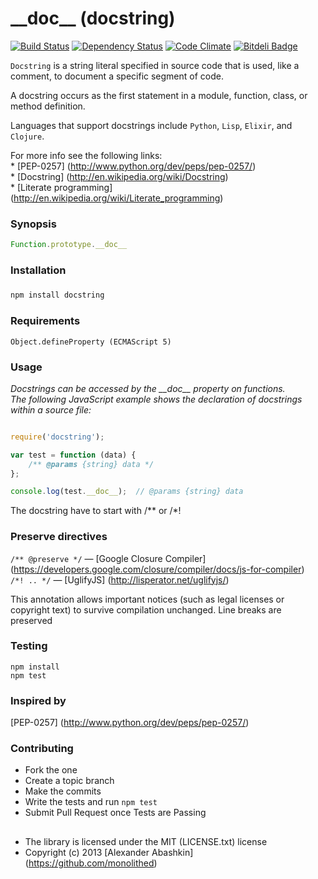 # \_\_doc\_\_ (docstring)

[![Build Status](https://travis-ci.org/monolithed/__doc__.png)](https://travis-ci.org/monolithed/__doc__)
[![Dependency Status](https://gemnasium.com/monolithed/__doc__.png)](https://gemnasium.com/monolithed/__doc__)
[![Code Climate](https://codeclimate.com/repos/5294fd8356b1024752046244/badges/6ff4cf0a66daa819ebe8/gpa.png)](https://codeclimate.com/repos/5294fd8356b1024752046244/feed)
[![Bitdeli Badge](https://d2weczhvl823v0.cloudfront.net/monolithed/__doc__/trend.png)](https://bitdeli.com/free "Bitdeli Badge")

`Docstring` is a string literal specified in source code that is used,
like a comment, to document a specific segment of code.

A docstring occurs as the first statement in a module, function, class, or method definition.

Languages that support docstrings include `Python`, `Lisp`, `Elixir`, and `Clojure`.

For more info see the following links:<br />
	* [PEP-0257] (http://www.python.org/dev/peps/pep-0257/)<br />
	* [Docstring] (http://en.wikipedia.org/wiki/Docstring)<br />
	* [Literate programming] (http://en.wikipedia.org/wiki/Literate_programming)<br />


### Synopsis

```js
Function.prototype.__doc__
```

### Installation

#####

```sh
npm install docstring
```

### Requirements

```
Object.defineProperty (ECMAScript 5)
```


### Usage

*Docstrings can be accessed by the \_\_doc\_\_ property on functions. <br />
The following JavaScript example shows the declaration of docstrings within a source file:*

```js

require('docstring');

var test = function (data) {
	/** @params {string} data */
};

console.log(test.__doc__);  // @params {string} data
```

The docstring have to start with /\*\* or /\*\!


### Preserve directives

` /** @preserve */ ` — [Google Closure Compiler] (https://developers.google.com/closure/compiler/docs/js-for-compiler)
<br />
` /*! .. */ ` — [UglifyJS] (http://lisperator.net/uglifyjs/) 

This annotation allows important notices (such as legal licenses or copyright text) to survive compilation unchanged. Line breaks are preserved


### Testing

```
npm install
npm test
```


### Inspired by

[PEP-0257] (http://www.python.org/dev/peps/pep-0257/)


### Contributing

* Fork the one
* Create a topic branch
* Make the commits
* Write the tests and run `npm test`
* Submit Pull Request once Tests are Passing

##

* The library is licensed under the MIT (LICENSE.txt) license
* Copyright (c) 2013 [Alexander Abashkin] (https://github.com/monolithed)
